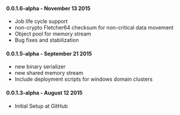 #### 0.0.1.6-alpha - November 13 2015
* Job life cycle support
* non-crypto Fletcher64 checksum for non-critical data movement
* Object pool for memory stream
* Bug fixes and stabilization

#### 0.0.1.5-alpha - September 21 2015
* new binary serializer
* new shared memory stream
* Include deployment scripts for windows domain clusters

#### 0.0.1.3-alpha - August 12 2015
* Initial Setup at GitHub
